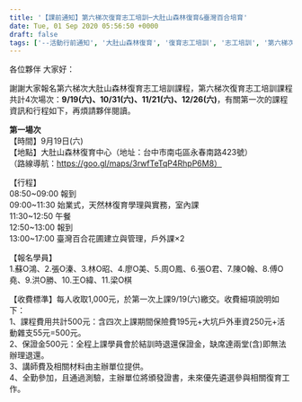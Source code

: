 ```yaml
---
title: '【課前通知】第六梯次復育志工培訓─大肚山森林復育&臺灣百合培育'
date: Tue, 01 Sep 2020 05:56:50 +0000
draft: false
tags: ['--活動行前通知', '大肚山森林復育', '復育志工培訓', '志工培訓', '第六梯次', '臺灣百合', '課前通知']
---
```


各位夥伴 大家好：

謝謝大家報名第六梯次大肚山森林復育志工培訓課程，第六梯次復育志工培訓課程共計4次場次：**9/19(六)、10/31(六)、11/21(六)、12/26(六)**，有關第一次的課程資訊和行程如下，再煩請夥伴閱讀。

**第一場次**  
【時間】9月19日(六)  
【地點】大肚山森林復育中心（地址：台中市南屯區永春南路423號）  
（路線導航：https://goo.gl/maps/3rwfTeTqP4RhpP6M8）

【行程】  
08:50~09:00 報到  
09:00~11:30 始業式，天然林復育學理與實務，室內課  
11:30~12:50 午餐  
12:50~13:00 報到  
13:00~17:00 臺灣百合花圃建立與管理，戶外課×2

【報名學員】  
1.蘇O鴻、2.張O溱、3.林O昭、4.廖O美、5.周O鳳、6.張O君、7.陳O翰、8.傅O堯、9.洪O勝、10.王O緯、11.梁O棋

【收費標準】每人收取1,000元，於第一次上課9/19(六)繳交。收費細項說明如下：  
1、課程費用共計500元：含四次上課期間保險費195元+大坑戶外車資250元+活動雜支55元=500元。  
2、保證金500元：全程上課學員會於結訓時退還保證金，缺席達兩堂(含)即無法辦理退還。  
3、講師費及相關材料由主辦單位提供。  
4、全勤參加，且通過測驗，主辦單位將頒發證書，未來優先遴選參與相關復育工作。